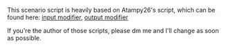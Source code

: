 This scenario script is heavily based on Atampy26's script, which can be found here: [input modifier](https://pastebin.com/sVRqWGQp), [output modifier](https://pastebin.com/zVE4LbtB)

If you're the author of those scripts, please dm me and I'll change as soon as possible.
